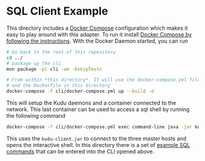 # SQL Client Example

This directory includes a [Docker Compose](https://docs.docker.com/compose/) configuration which makes it easy to play around with this adapter. To run it install [Docker Compose by following the instructions](https://docs.docker.com/compose/install/). With the Docker Daemon started, you can run

``` bash
# Go back to the root of this repository
cd ../
# package up the cli
mvn package -pl cli -am -DskipTests

# From within *this directory*. It will use the docker-compose.yml file in this directory
# and the Dockerfile in this directory
docker-compose -f cli/docker-compose.yml up --build -d
```
This will setup the Kudu daemons and a container connected to the network. This last container can be used to access a sql shell by running the following command

``` bash
docker-compose -f cli/docker-compose.yml exec command-line java -jar kudu-client.jar -c kudu-master-1,kudu-master-2,kudu-master-3
```
This uses the `kudu-client.jar` to connect to the three master hosts and opens the interactive shell. In this directory there is a set of [example SQL commands](./example.sql) that can be entered into the CLI opened above.
